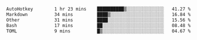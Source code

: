 <!--START_SECTION:waka-->

```txt
AutoHotkey        1 hr 23 mins    ██████████▒░░░░░░░░░░░░░░   41.27 %
Markdown          34 mins         ████▒░░░░░░░░░░░░░░░░░░░░   16.84 %
Other             31 mins         ████░░░░░░░░░░░░░░░░░░░░░   15.56 %
Bash              17 mins         ██░░░░░░░░░░░░░░░░░░░░░░░   08.48 %
TOML              9 mins          █▒░░░░░░░░░░░░░░░░░░░░░░░   04.67 %
```

<!--END_SECTION:waka-->
